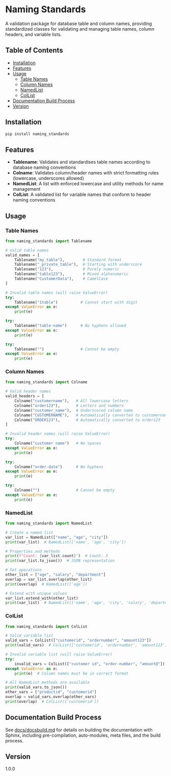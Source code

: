 
# Naming Standards

A validation package for database table and column names, providing standardized classes for validating and managing table names, column headers, and variable lists.

## Table of Contents

- [Installation](#installation)
- [Features](#features)
- [Usage](#usage)
	- [Table Names](#table-names)
	- [Column Names](#column-names)
	- [NamedList](#namedlist)
	- [ColList](#collist)
- [Documentation Build Process](#documentation-build-process)
- [Version](#version)


## Installation

```bash
pip install naming_standards
```

## Features

- **Tablename**: Validates and standardises table names according to database naming conventions
- **Colname**: Validates column/header names with strict formatting rules (lowercase, underscores allowed)
- **NamedList**: A list with enforced lowercase and utility methods for name management
- **ColList**: A validated list for variable names that conform to header naming conventions

## Usage

### Table Names

```python
from naming_standards import Tablename

# Valid table names
valid_names = [
	Tablename("my_table"),        # Standard format
	Tablename("_private_table"),  # Starting with underscore
	Tablename("123"),             # Purely numeric
	Tablename("table123"),        # Mixed alphanumeric
	Tablename("CustomerData"),    # CamelCase
]

# Invalid table names (will raise ValueError)
try:
	Tablename("1table")          # Cannot start with digit
except ValueError as e:
	print(e)

try:
	Tablename("table-name")      # No hyphens allowed
except ValueError as e:
	print(e)

try:
	Tablename("")                # Cannot be empty
except ValueError as e:
	print(e)
```

### Column Names

```python
from naming_standards import Colname

# Valid header names
valid_headers = [
	Colname("customername"),   # All lowercase letters
	Colname("order123"),       # Letters and numbers
	Colname("customer_name"),  # Underscored column name
	Colname("CUSTOMERNAME"),   # Automatically converted to customername
	Colname("ORDER123"),       # Automatically converted to order123
]

# Invalid header names (will raise ValueError)
try:
	Colname("customer name")   # No spaces
except ValueError as e:
	print(e)

try:
	Colname("order-date")      # No hyphens
except ValueError as e:
	print(e)

try:
	Colname("")                # Cannot be empty
except ValueError as e:
	print(e)
```

### NamedList

```python
from naming_standards import NamedList

# Create a named list
var_list = NamedList(["name", "age", "city"])
print(var_list)  # NamedList(['name', 'age', 'city'])

# Properties and methods
print(f"Count: {var_list.count}")  # Count: 3
print(var_list.to_json())  # JSON representation

# Set operations
other_list = ["age", "salary", "department"]
overlap = var_list.overlap(other_list)
print(overlap)  # NamedList(['age'])

# Extend with unique values
var_list.extend_with(other_list)
print(var_list)  # NamedList(['name', 'age', 'city', 'salary', 'department'])
```

### ColList

```python
from naming_standards import ColList

# Valid variable list
valid_vars = ColList(["customerid", "ordernumber", "amount123"])
print(valid_vars)  # ColList(['customerid', 'ordernumber', 'amount123'])

# Invalid variable list (will raise ValueError)
try:
	invalid_vars = ColList(["customer id", "order-number", "amount@"])
except ValueError as e:
	print(e)  # Column names must be in correct format

# All NamedList methods are available
print(valid_vars.to_json())
other_vars = ["productid", "customerid"]
overlap = valid_vars.overlap(other_vars)
print(overlap)  # ColList(['customerid'])
```


## Documentation Build Process

See [docs/docsbuild.md](docs/docsbuild.md) for details on building the documentation with Sphinx, including pre-compilation, auto-modules, meta files, and the build process.

## Version

1.0.0